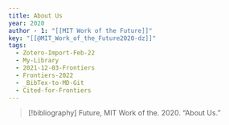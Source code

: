 ```yaml
---
title: About Us
year: 2020
author - 1: "[[MIT Work of the Future]]"
key: "[[@MIT_Work_of_the_Future2020-dz]]"
tags:
  - Zotero-Import-Feb-22
  - My-Library
  - 2021-12-03-Frontiers
  - Frontiers-2022
  - _BibTex-to-MD-Git
  - Cited-for-Frontiers
---
```


> [!bibliography]
> Future, MIT Work of the. 2020. “About Us.”